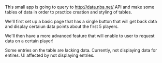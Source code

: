 This small app is going to query to http://data.nba.net/ API and make some tables of data in order to practice creation and styling of tables.

We'll first set up a basic page that has a single button that will get back data and display certaiun data points about the first 5 players.

We'll then have a more advanced feature that will enable to user to request data on a certain player!

Some entries on the table are lacking data. 
Currently, not displaying data for entires. 
UI affected by not displaying entries. 
